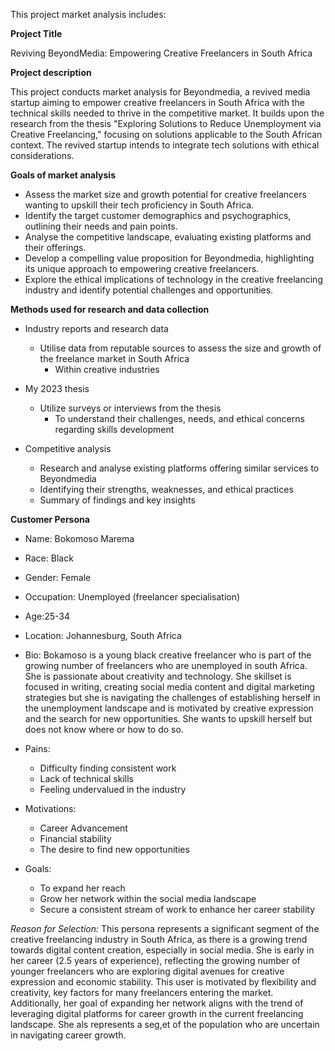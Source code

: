 This project market analysis includes:

**Project Title**

Reviving BeyondMedia: Empowering Creative Freelancers in South Africa

**Project description**

This project conducts market analysis for Beyondmedia, a revived media startup aiming to empower creative freelancers in South Africa with the technical skills needed to thrive in the competitive market. It builds upon the research from the thesis "Exploring Solutions to Reduce Unemployment via Creative Freelancing," focusing on solutions applicable to the South African context. The revived startup intends to integrate tech solutions with ethical considerations.

**Goals of market analysis**

- Assess the market size and growth potential for creative freelancers wanting to upskill their tech proficiency in South Africa.
- Identify the target customer demographics and psychographics, outlining their needs and pain points.
- Analyse the competitive landscape, evaluating existing platforms and their offerings.
- Develop a compelling value proposition for Beyondmedia, highlighting its unique approach to empowering creative freelancers.
- Explore the ethical implications of technology in the creative freelancing industry and identify potential challenges and opportunities.

**Methods used for research and data collection** 

- Industry reports and research data

    - Utilise data from reputable sources to assess the size and growth of the freelance market in South Africa
      - Within creative industries

- My 2023 thesis
  - Utilize surveys or interviews from the thesis
    - To understand their challenges, needs, and ethical concerns regarding skills development

- Competitive analysis
    - Research and analyse existing platforms offering similar services to Beyondmedia
    - Identifying their strengths, weaknesses, and ethical practices
    - Summary of findings and key insights

**Customer Persona**

- Name: Bokomoso Marema

- Race: Black

- Gender: Female

- Occupation: Unemployed  (freelancer specialisation)

- Age:25-34

- Location: Johannesburg, South Africa

- Bio: Bokamoso is a young black creative freelancer who is part of the growing number of freelancers who are unemployed in south Africa. She is passionate about creativity and technology. She skillset is focused in writing, creating social media content and digital marketing strategies but she is navigating the challenges of establishing herself in the unemployment landscape and is motivated by creative expression and the search for new opportunities. She wants to upskill herself but does not know where or how to do so.

- Pains:
  - Difficulty finding consistent work
  - Lack of technical skills
  - Feeling undervalued in the industry

- Motivations:
  - Career Advancement
  - Financial stability
  - The desire to find new opportunities

- Goals:
  - To expand her reach
  - Grow her network within the social media landscape
  - Secure a consistent stream of work to enhance her career stability

*Reason for Selection:*
This persona represents a significant segment of the creative freelancing industry in South Africa, as there is a growing trend towards digital content creation, especially in social media. She is early in her career (2.5 years of experience), reflecting the growing number of younger freelancers who are exploring digital avenues for creative expression and economic stability. This user is motivated by flexibility and creativity, key factors for many freelancers entering the market. Additionally, her goal of expanding her network aligns with the trend of leveraging digital platforms for career growth in the current freelancing landscape. She als represents a seg,et of the population who are uncertain in navigating career growth.
